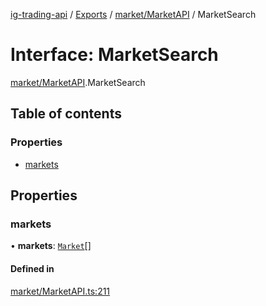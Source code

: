 [ig-trading-api](../README.md) / [Exports](../modules.md) / [market/MarketAPI](../modules/market_MarketAPI.md) / MarketSearch

# Interface: MarketSearch

[market/MarketAPI](../modules/market_MarketAPI.md).MarketSearch

## Table of contents

### Properties

- [markets](market_MarketAPI.MarketSearch.md#markets)

## Properties

### markets

• **markets**: [`Market`](market_MarketAPI.Market.md)[]

#### Defined in

[market/MarketAPI.ts:211](https://github.com/bennycode/ig-trading-api/blob/98182c7/src/market/MarketAPI.ts#L211)
